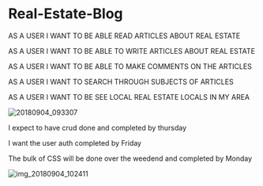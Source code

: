 # Real-Estate-Blog

AS A USER I WANT TO BE ABLE READ ARTICLES ABOUT REAL ESTATE

AS A USER I WANT TO BE ABLE TO WRITE ARTICLES ABOUT REAL ESTATE

AS A USER I WANT TO BE ABLE TO MAKE COMMENTS ON THE ARTICLES

AS A USER I WANT TO SEARCH THROUGH SUBJECTS OF ARTICLES

AS A USER I WANT TO BE SEE LOCAL REAL ESTATE LOCALS IN MY AREA

![20180904_093307](https://user-images.githubusercontent.com/40297750/45035401-de06c980-b027-11e8-8449-152388f3f81a.jpg)

I expect to have crud done and completed by thursday

I want the user auth completed by Friday

The bulk of CSS will be done over the weedend and completed by Monday

![img_20180904_102411](https://user-images.githubusercontent.com/40297750/45037381-db5aa300-b02c-11e8-9942-c0dc63ca6b0d.jpg)





